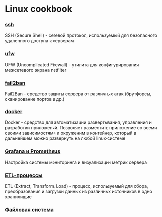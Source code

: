 # Linux cookbook

### [ssh](ssh/readme.md)
SSH (Secure Shell) - сетевой протокол, используемый для безопасного удаленного доступа к серверам

### [ufw](ufw/readme.md)
UFW (Uncomplicated Firewall) - утилита для конфигурирования межсетевого экрана netfilter

### [fail2ban](fail2ban/readme.md)
Fail2Ban - средство защиты сервера от различных атак (брутфорсы, сканирование портов и др.)

### [docker](docker/readme.md)
Docker - средство для автоматизации развертывания, управления и разработки приложений. Позволяет разместить приложение со всеми своими зависимостями и окруженим в контейнер, который в дальнейшем можно развернуть на любой linux-системе

### [Grafana и Prometheus](grafana_prometheus/readme.md)
Настройка системы мониторинга и визуализации метрик сервера

### [ETL-процессы](ETL/readme.md)
ETL (Extract, Transform, Load) - процесс, используемый для сбора, преобразования и загрузки данных из различных источников в одно хранилищие

### [Файловая система](FS/readme.md)
